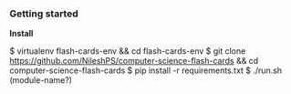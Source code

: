 ### Getting started

**Install**

$ virtualenv  flash-cards-env && cd flash-cards-env
$ git clone https://github.com/NileshPS/computer-science-flash-cards && cd computer-science-flash-cards
$ pip install -r requirements.txt
$ ./run.sh (module-name?)

